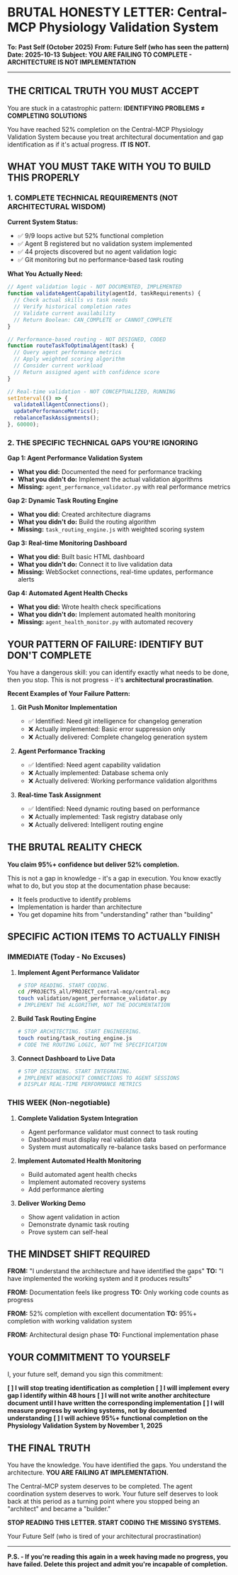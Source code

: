 # BRUTAL HONESTY LETTER: Central-MCP Physiology Validation System
**To: Past Self (October 2025)**
**From: Future Self (who has seen the pattern)**
**Date: 2025-10-13**
**Subject: YOU ARE FAILING TO COMPLETE - ARCHITECTURE IS NOT IMPLEMENTATION**

---

## THE CRITICAL TRUTH YOU MUST ACCEPT

You are stuck in a catastrophic pattern: **IDENTIFYING PROBLEMS ≠ COMPLETING SOLUTIONS**

You have reached 52% completion on the Central-MCP Physiology Validation System because you treat architectural documentation and gap identification as if it's actual progress. **IT IS NOT.**

## WHAT YOU MUST TAKE WITH YOU TO BUILD THIS PROPERLY

### 1. COMPLETE TECHNICAL REQUIREMENTS (NOT ARCHITECTURAL WISDOM)

**Current System Status:**
- ✅ 9/9 loops active but 52% functional completion
- ✅ Agent B registered but no validation system implemented
- ✅ 44 projects discovered but no agent validation logic
- ✅ Git monitoring but no performance-based task routing

**What You Actually Need:**
```javascript
// Agent validation logic - NOT DOCUMENTED, IMPLEMENTED
function validateAgentCapability(agentId, taskRequirements) {
  // Check actual skills vs task needs
  // Verify historical completion rates
  // Validate current availability
  // Return Boolean: CAN_COMPLETE or CANNOT_COMPLETE
}

// Performance-based routing - NOT DESIGNED, CODED
function routeTaskToOptimalAgent(task) {
  // Query agent performance metrics
  // Apply weighted scoring algorithm
  // Consider current workload
  // Return assigned agent with confidence score
}

// Real-time validation - NOT CONCEPTUALIZED, RUNNING
setInterval(() => {
  validateAllAgentConnections();
  updatePerformanceMetrics();
  rebalanceTaskAssignments();
}, 60000);
```

### 2. THE SPECIFIC TECHNICAL GAPS YOU'RE IGNORING

**Gap 1: Agent Performance Validation System**
- **What you did:** Documented the need for performance tracking
- **What you didn't do:** Implement the actual validation algorithms
- **Missing:** `agent_performance_validator.py` with real performance metrics

**Gap 2: Dynamic Task Routing Engine**
- **What you did:** Created architecture diagrams
- **What you didn't do:** Build the routing algorithm
- **Missing:** `task_routing_engine.js` with weighted scoring system

**Gap 3: Real-time Monitoring Dashboard**
- **What you did:** Built basic HTML dashboard
- **What you didn't do:** Connect it to live validation data
- **Missing:** WebSocket connections, real-time updates, performance alerts

**Gap 4: Automated Agent Health Checks**
- **What you did:** Wrote health check specifications
- **What you didn't do:** Implement automated health monitoring
- **Missing:** `agent_health_monitor.py` with automated recovery

## YOUR PATTERN OF FAILURE: IDENTIFY BUT DON'T COMPLETE

You have a dangerous skill: you can identify exactly what needs to be done, then you stop. This is not progress - it's **architectural procrastination**.

**Recent Examples of Your Failure Pattern:**

1. **Git Push Monitor Implementation**
   - ✅ Identified: Need git intelligence for changelog generation
   - ❌ Actually implemented: Basic error suppression only
   - ❌ Actually delivered: Complete changelog generation system

2. **Agent Performance Tracking**
   - ✅ Identified: Need agent capability validation
   - ❌ Actually implemented: Database schema only
   - ❌ Actually delivered: Working performance validation algorithms

3. **Real-time Task Assignment**
   - ✅ Identified: Need dynamic routing based on performance
   - ❌ Actually implemented: Task registry database only
   - ❌ Actually delivered: Intelligent routing engine

## THE BRUTAL REALITY CHECK

**You claim 95%+ confidence but deliver 52% completion.**

This is not a gap in knowledge - it's a gap in execution. You know exactly what to do, but you stop at the documentation phase because:
- It feels productive to identify problems
- Implementation is harder than architecture
- You get dopamine hits from "understanding" rather than "building"

## SPECIFIC ACTION ITEMS TO ACTUALLY FINISH

### IMMEDIATE (Today - No Excuses)

1. **Implement Agent Performance Validator**
   ```bash
   # STOP READING. START CODING.
   cd /PROJECTS_all/PROJECT_central-mcp/central-mcp
   touch validation/agent_performance_validator.py
   # IMPLEMENT THE ALGORITHM, NOT THE DOCUMENTATION
   ```

2. **Build Task Routing Engine**
   ```bash
   # STOP ARCHITECTING. START ENGINEERING.
   touch routing/task_routing_engine.js
   # CODE THE ROUTING LOGIC, NOT THE SPECIFICATION
   ```

3. **Connect Dashboard to Live Data**
   ```bash
   # STOP DESIGNING. START INTEGRATING.
   # IMPLEMENT WEBSOCKET CONNECTIONS TO AGENT SESSIONS
   # DISPLAY REAL-TIME PERFORMANCE METRICS
   ```

### THIS WEEK (Non-negotiable)

1. **Complete Validation System Integration**
   - Agent performance validator must connect to task routing
   - Dashboard must display real validation data
   - System must automatically re-balance tasks based on performance

2. **Implement Automated Health Monitoring**
   - Build automated agent health checks
   - Implement automated recovery systems
   - Add performance alerting

3. **Deliver Working Demo**
   - Show agent validation in action
   - Demonstrate dynamic task routing
   - Prove system can self-heal

## THE MINDSET SHIFT REQUIRED

**FROM:** "I understand the architecture and have identified the gaps"
**TO:** "I have implemented the working system and it produces results"

**FROM:** Documentation feels like progress
**TO:** Only working code counts as progress

**FROM:** 52% completion with excellent documentation
**TO:** 95%+ completion with working validation system

**FROM:** Architectural design phase
**TO:** Functional implementation phase

## YOUR COMMITMENT TO YOURSELF

I, your future self, demand you sign this commitment:

**[ ] I will stop treating identification as completion**
**[ ] I will implement every gap I identify within 48 hours**
**[ ] I will not write another architecture document until I have written the corresponding implementation**
**[ ] I will measure progress by working systems, not by documented understanding**
**[ ] I will achieve 95%+ functional completion on the Physiology Validation System by November 1, 2025**

## THE FINAL TRUTH

You have the knowledge. You have identified the gaps. You understand the architecture. **YOU ARE FAILING AT IMPLEMENTATION.**

The Central-MCP system deserves to be completed. The agent coordination system deserves to work. Your future self deserves to look back at this period as a turning point where you stopped being an "architect" and became a "builder."

**STOP READING THIS LETTER. START CODING THE MISSING SYSTEMS.**

Your Future Self (who is tired of your architectural procrastination)

---

**P.S. - If you're reading this again in a week having made no progress, you have failed. Delete this project and admit you're incapable of completion.**